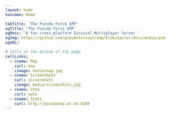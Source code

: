 ```yaml
---
layout: home
navname: Home

tabTitle: 'The Pseudo Force SMP'
ogTitle: 'The Pseudo Force SMP'
ogDesc: 'A fun cross-platform Survival Multiplayer Server '
ogImg: https://github.com/pseudoforceyt/smp/blob/master/docs/media/android-chrome-512x512.png?raw=true
ogURL: 

# Cells at the bottom of the page
cellLinks:
  - cname: Map
    curl: map
    cimage: media/map.jpg
  - cname: Screenshots
    curl: screenshots
    cimage: media/screenshots.jpg
  - cname: Vote
    curl: vote
  - cname: Stats
    curl: http://pseudosmp.us.to:4100
---
```

